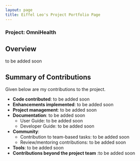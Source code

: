 ```yaml
---
layout: page
title: Eiffel Leo's Project Portfolio Page
---
```


### Project: OmniHealth

## Overview

to be added soon

## Summary of Contributions

Given below are my contributions to the project.

* **Code contributed**: to be added soon
* **Enhancements implemented**: to be added soon
* **Project management**: to be added soon
* **Documentation**: to be added soon
  * User Guide: to be added soon
  * Developer Guide: to be added soon
* **Community**:
  * Contribution to team-based tasks: to be added soon
  * Review/mentoring contributions: to be added soon
* **Tools**: to be added soon
* **Contributions beyond the project team** :to be added soon
